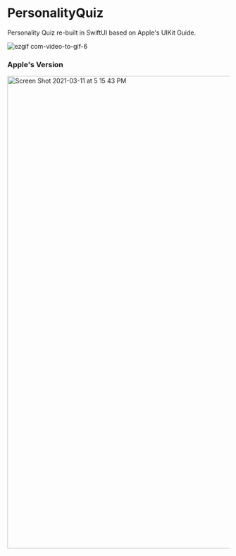 # PersonalityQuiz
Personality Quiz re-built in SwiftUI based on Apple's UIKit Guide.

![ezgif com-video-to-gif-6](https://user-images.githubusercontent.com/49708426/110867813-08870c80-828d-11eb-9078-9c7b1c3270fc.gif)

### Apple's Version

<img width="1070" alt="Screen Shot 2021-03-11 at 5 15 43 PM" src="https://user-images.githubusercontent.com/49708426/110868067-7af7ec80-828d-11eb-8b05-1f8e746a3371.png">
